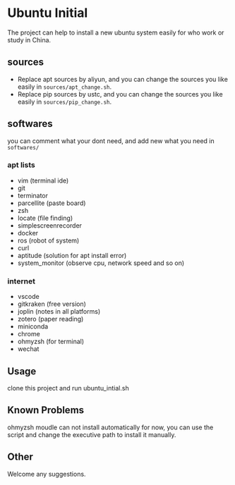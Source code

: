 # Ubuntu Initial

The project can help to install a new ubuntu system easily for who work or study in China.

## sources
* Replace apt sources by aliyun, and you can change the sources you like easily in `sources/apt_change.sh`.
* Replace pip sources by ustc, and you can change the sources you like easily in `sources/pip_change.sh`.

## softwares
you can comment what your dont need, and add new what you need in `softwares/`
### apt lists
* vim (terminal ide)
* git
* terminator
* parcellite (paste board)
* zsh
* locate (file finding)
* simplescreenrecorder
* docker
* ros (robot of system)
* curl
* aptitude (solution for apt install error)
* system_monitor (observe cpu, network speed and so on)

### internet
* vscode
* gitkraken (free version)
* joplin (notes in all platforms)
* zotero (paper reading)
* miniconda
* chrome
* ohmyzsh (for terminal)
* wechat

## Usage
clone this project and run ubuntu_intial.sh

## Known Problems
ohmyzsh moudle can not install automatically for now, you can use the script and change the executive path to install it manually.

## Other
Welcome any suggestions.
